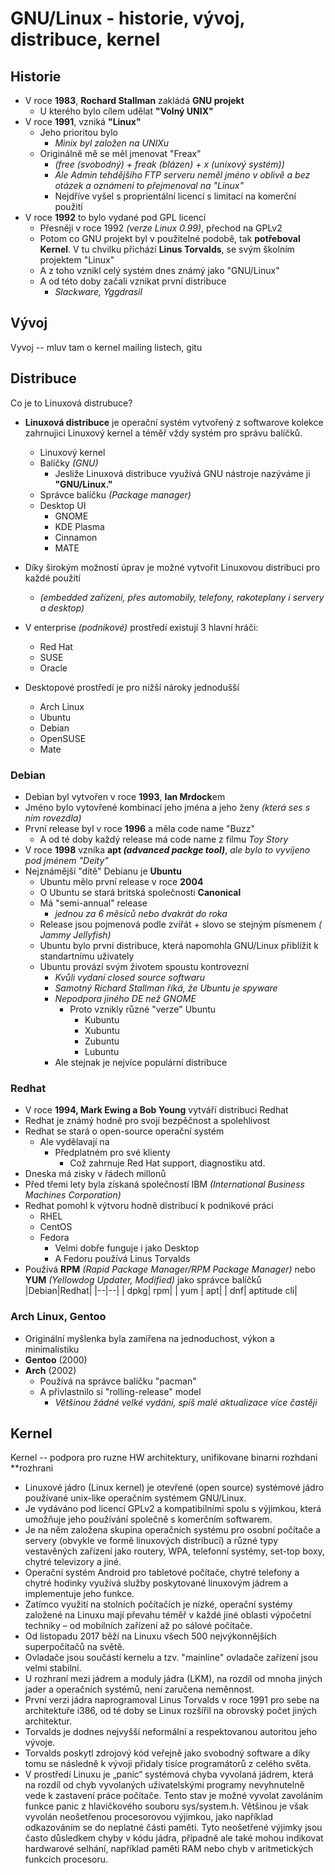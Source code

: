 # GNU/Linux - historie, vývoj, distribuce, kernel

## Historie
- V roce **1983**, **Rochard Stallman** zakládá **GNU projekt**
  * U kterého bylo cílem udělat **"Volný UNIX"**
- V roce **1991**, vzniká  **"Linux"**
   * Jeho prioritou bylo
      * *Minix byl založen na UNIXu*
  * Originálně mě se měl jmenovat "Freax"
      * *(free (svobodný) + freak (blázen) + x (unixový systém))*
      * *Ale Admin tehdějšího FTP serveru neměl jméno v oblivě a bez otázek a oznámení to přejmenoval na "Linux"*
      * Nejdříve vyšel s proprientální licencí s limitací na komerční použití
- V roce **1992** to bylo vydané pod GPL licencí
  * Přesněji v roce 1992 *(verze Linux 0.99)*, přechod na GPLv2
  * Potom co GNU projekt byl v použitelné podobě, tak **potřeboval Kernel**. V tu chvilku přichází **Linus Torvalds**, se svým školním projektem "Linux"
  * A z toho vznikl celý systém dnes známý jako "GNU/Linux"
  * A od této doby začali vznikat první distribuce
      * *Slackware, Yggdrasil*

## Vývoj
Vyvoj -- mluv tam  o kernel mailing listech, gitu

## Distribuce
Co je to Linuxová distrubuce?
  - **Linuxová distribuce** je operační systém vytvořený z softwarove kolekce zahrnujici Linuxový kernel a téměř vždy systém pro správu balíčků.
    * Linuxový kernel
    * Balíčky *(GNU)*
      * Jesliže Linuxová distribuce využívá GNU nástroje nazýváme ji **"GNU/Linux."**
    * Správce balíčku *(Package manager)*
    * Desktop UI
      * GNOME
      * KDE Plasma
      * Cinnamon
      * MATE

- Díky širokým možností úprav je možné vytvořit Linuxovou distribuci pro každé použití
  * *(embedded zařízení, přes automobily, telefony, rakoteplany i servery a desktop)*
- V enterprise *(podnikové)* prostředí existují 3 hlavní hráči:
    * Red Hat
    * SUSE
    * Oracle
- Desktopové prostředí je pro nižší nároky jednodušší
    * Arch Linux
    * Ubuntu
    * Debian
    * OpenSUSE
    * Mate

### Debian
  - Debian byl vytvořen v roce **1993**, **Ian Mrdock**em
  - Jméno bylo vytovřené kombinací jeho jména a jeho ženy *(která ses s ním rovezdla)*
  - První release byl v roce **1996** a měla code name "Buzz"
    * A od té doby každý release má code name z filmu *Toy Story*
  - V roce **1998** vzníka **apt *(advanced packge tool)***, *ale bylo to vyvíjeno pod jménem "Deity"*
  - Nejznámější "dítě" Debianu je **Ubuntu**
      * Ubuntu mělo první release v roce **2004**
      * O Ubuntu se stará britská společnosti **Canonical**
      * Má "semi-annual" release
        * *jednou za 6 měsíců nebo dvakrát do roka*
      * Release jsou pojmenová podle zvířát + slovo se stejným písmenem *(
Jammy Jellyfish)*
      * Ubuntu bylo první distribuce, která napomohla GNU/Linux přiblížit k standartnímu uživately
      * Ubuntu provází svým životem spoustu kontrovezní
        * *Kvůli vydaní closed source softwaru*
        * *Samotný Richard Stallman říká, že Ubuntu je spyware*
        * *Nepodpora jiného DE než GNOME*
          * Proto vznikly různé "verze" Ubuntu
              * Kubuntu
              * Xubuntu
              * Zubuntu
              * Lubuntu
        * Ale stejnak je nejvíce populární distribuce   

### Redhat
  - V roce **1994, Mark Ewing a Bob Young** vytváří distribuci Redhat
  - Redhat je známý hodně pro svojí bezpěčnost a spolehlivost
  - Redhat se stará o open-source operační systém
    * Ale vydělavají na
      * Předplatném pro své klienty
        * Což zahrnuje Red Hat support, diagnostiku atd.
  - Dneska má zisky v řádech millonů
  - Před třemi lety byla získaná společností IBM *(International Business Machines Corporation)*
  - Redhat pomohl k výtvoru hodně distribucí k podnikové práci
    * RHEL
    * CentOS
    * Fedora
      * Velmi dobře funguje i jako Desktop
      * A Fedoru používá Linus Torvalds
  - Používá **RPM** *(Rapid Package Manager/RPM Package Manager)* nebo **YUM** *(Yellowdog Updater, Modified)* jako správce balíčků
    |Debian|Redhat|
    |--|--|
    | dpkg| rpm|
    | yum | apt|
    | dnf| aptitude cli|

### Arch Linux, Gentoo
  - Originální myšlenka byla zamířena na jednoduchost, výkon a minimalistiku
  - **Gentoo** (2000)
  - **Arch** (2002)
    * Používá na správce balíčku "pacman"
    * A přivlastnilo si "rolling-release" model
      * *Většinou žádné velké vydání, spíš malé aktualizace více častěji*
## Kernel
Kernel -- podpora pro ruzne HW architektury, unifikovane binarni rozhdani
**rozhrani

- Linuxové jádro (Linux kernel) je otevřené (open source) systémové jádro používané unix-like operačním systémem GNU/Linux.
- Je vydáváno pod licencí GPLv2 a kompatibilními spolu s výjimkou, která umožňuje jeho používání společně s komerčním softwarem.
- Je na něm založena skupina operačních systému pro osobní počítače a servery (obvykle ve formě linuxových distribucí) a různé typy vestavěných zařízení jako routery, WPA, telefonní systémy, set-top boxy, chytré televizory a jiné.
- Operační systém Android pro tabletové počítače, chytré telefony a chytré hodinky využívá služby poskytované linuxovým jádrem a implementuje jeho funkce.
- Zatímco využití na stolních počítačích je nízké, operační systémy založené na Linuxu mají převahu téměř v každé jiné oblasti výpočetní techniky – od mobilních zařízení až po sálové počítače.
- Od listopadu 2017 běží na Linuxu všech 500 nejvýkonnějších superpočítačů na světě.
- Ovladače jsou součástí kernelu a tzv. "mainline" ovladače zařízení jsou velmi stabilní.
- U rozhraní mezi jádrem a moduly jádra (LKM), na rozdíl od mnoha jiných jader a operačních systémů, není zaručena neměnnost.
- První verzi jádra naprogramoval Linus Torvalds v roce 1991 pro sebe na architektuře i386, od té doby se Linux rozšířil na obrovský počet jiných architektur.
- Torvalds je dodnes nejvyšší neformální a respektovanou autoritou jeho vývoje.
- Torvalds poskytl zdrojový kód veřejně jako svobodný software a díky tomu se následně k vývoji přidaly tisíce programátorů z celého světa.
- V prostředí Linuxu je „panic“ systémová chyba vyvolaná jádrem, která na rozdíl od chyb vyvolaných uživatelskými programy nevyhnutelně vede k zastavení práce počítače. Tento stav je možné vyvolat zavoláním funkce panic z hlavičkového souboru sys/system.h. Většinou je však vyvolán neošetřenou procesorovou výjimkou, jako například odkazováním se do neplatné části paměti. Tyto neošetřené výjimky jsou často důsledkem chyby v kódu jádra, případně ale také mohou indikovat hardwarové selhání, například paměti RAM nebo chyb v aritmetických funkcích procesoru.  
